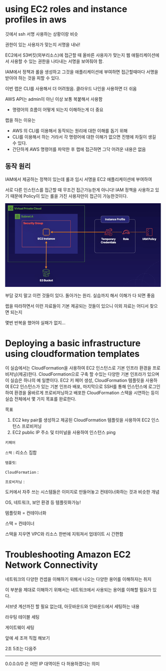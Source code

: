 # using EC2 roles and instance profiles in aws

깃에서 ssh 서명 사용하는 상황이랑 비슷

권한이 있는 사용자가 맞는지 서명을 내놔!

EC2에서 S3버킷(외부리소스)에 접근할 때 올바른 사용자가 맞는지 웹 애필리케이션에서 사용할 수 있는 권한을 나타내는 서명을 보여줘야 함.

IAM에서 정책과 롤을 생성하고 그것을 애플리케이션에 부여하면 접근할때마다 서명을 받아야 하는 것을 피할 수 있다.

이번 랩은 CLI를 사용해서 더 어려웠음. 클라우드 나인을 사용하면 더 쉬움

AWS API는 admin이 아닌 이상 보통 복붙해서 사용함

- 명령어의 흐름이 어떻게 되는지 이해하는게 더 중요

랩을 하는 이유는

- AWS 의 CLI를 이용해서 동작되는 원리에 대한 이해를 돕기 위해
- CLI를 이용해서 하는 거라서 각 명령어에 대한 이해가 없으면 진행에 차질이 생길 수 있다.
- 간단하게 AWS 명령어를 파악한 후 랩에 접근하면 그닥 어려운 내용은 없음



## 동작 원리

IAM에서 제공하는 정책이 있는데 롤과 임시 서명을 EC2 애플리케이션에 부여하여 

서로 다른 인스턴스를 접근할 때 무조건 접근가능한게 아니다! IAM 정책을 사용하고 있기 때문에 Policy이 있는 롤을 가진 사용자만이 접근이 가능한것이다.

![image-20210210151335102](images/image-20210210151335102.png)



부담 갖지 말고 이런 것들이 있다. 돌아가는 원리. 실습까지 해서 이해가 다 되면 좋음

랩을 따라하면서 이런 자료들이 기본 제공되는 것들이 있으니 이외 자료는 어디서 찾으면 되는지 

몇번 반복을 했어야 실패가 없지... 





# Deploying a basic infrastructure using cloudformation templates

이 실습에서는 CloudFormation을 사용하여 EC2 인스턴스로 기본 인프라 환경을 프로비저닝(제공)한다. CloudFormation으로 구축 할 수있는 다양한 기본 인프라가 있으며 이 실습은 하나의 예 일뿐이다. EC2 키 페어 생성, CloudFormation 템플릿을 사용하여 EC2 인스턴스가 있는 기본 인프라 배포, 마지막으로 SSH를 통해 인스턴스에 로그인하여 환경을 올바르게 프로비저닝하고 배포한 CloudFormation 스택을 시연하는 등이 실습 전체에서 몇 가지 목표를 완료한다.



목표

1. EC2 key pair를 생성하고 제공된 CloudFormation 템플릿을 사용하여 EC2 인스턴스 프로비저닝
2. EC2 public IP 주소 및 터미널을 사용하여 인스턴스 ping



`키페어`

`스택` : 리소스 집합

`템플릿`: 

`CloudFormation` : 

`프로비저닝` :





도커에서 자주 쓰는 시스템들은 이미지로 만들어놓고 컨테이너화하는 것과 비슷한 개념

OS, 네트워크, 보안 환경 등 템플릿화가능!

템플릿화 = 컨테이너화

스택 = 컨테이너



스택을 지우면 VPC와 리소스 한번에 지워져서 업데이트 시 간편함













# Troubleshooting Amazon EC2 Network Connectivity

네트워크의 다양한 컨셉을 이해하기 위해서 나오는 다양한 용어를 이해하자는 취지



이 부분을 제대로 이해하기 위해서는 네트워크에서 사용되는 용어를 이해할 필요가 있다.

서브넷 계산까진 할 필요 없는데, 아웃바운드와 인바운드에서 세팅하는 내용

라우팅 테이블 세팅

게이트웨이 세팅



앞에 세 조꺼 직접 해보기

2조 5조는 다음주



---

0.0.0.0/0 은 어떤 IP 대역이든 다 허용하겠다는 의미

